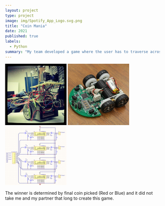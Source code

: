 ```yaml
---
layout: project
type: project
image: img/Spotify_App_Logo.svg.png
title: "Coin Mania"
date: 2021
published: true
labels:
  - Python
summary: "My team developed a game where the user has to traverse across the screen and collect as many coins as they can in a certain amount of time. At the end of the timer, the user is then asked to select a red or blue coin in which their selection will determine the outcome of the game."
---
```


<div class="text-center p-4">
  <img width="200px" src="../img/micromouse/micromouse-robot.png" class="img-thumbnail" >
  <img width="200px" src="../img/micromouse/micromouse-robot-2.jpg" class="img-thumbnail" >
  <img width="200px" src="../img/micromouse/micromouse-circuit.png" class="img-thumbnail" >
</div>

The winner is determined by final coin picked (Red or Blue) and it did not take me and my partner that long to create this game.
